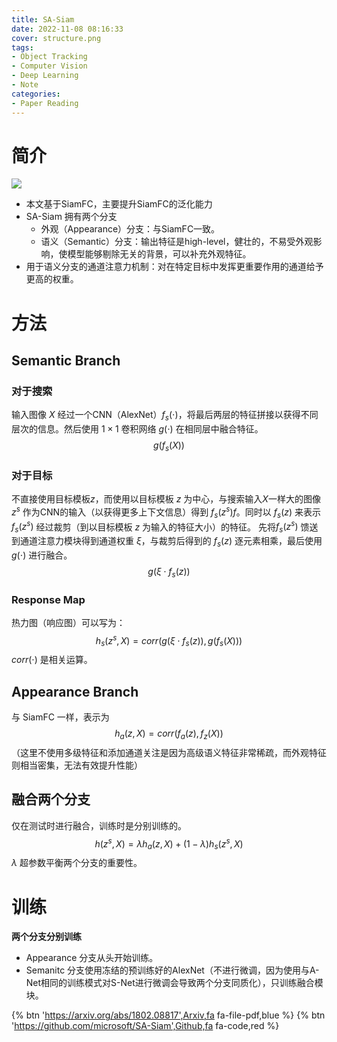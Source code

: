 ```yaml
---
title: SA-Siam
date: 2022-11-08 08:16:33
cover: structure.png
tags:
- Object Tracking
- Computer Vision
- Deep Learning
- Note
categories:
- Paper Reading
---
```


# 简介
![](structure.png)
- 本文基于SiamFC，主要提升SiamFC的泛化能力
- SA-Siam 拥有两个分支
    - 外观（Appearance）分支：与SiamFC一致。
    - 语义（Semantic）分支：输出特征是high-level，健壮的，不易受外观影响，使模型能够剔除无关的背景，可以补充外观特征。
- 用于语义分支的通道注意力机制：对在特定目标中发挥更重要作用的通道给予更高的权重。

# 方法
## Semantic Branch
### 对于搜索
输入图像 $X$ 经过一个CNN（AlexNet）$f_s(\cdot)$，将最后两层的特征拼接以获得不同层次的信息。然后使用 $1 \times 1$ 卷积网络 $g(\cdot)$ 在相同层中融合特征。
$$ g(f_s(X)) $$
### 对于目标
不直接使用目标模板$z$，而使用以目标模板 $z$ 为中心，与搜索输入$X$一样大的图像 $z^s$ 作为CNN的输入（以获得更多上下文信息）得到 $f_s(z^s)f$。同时以 $f_s(z)$ 来表示$f_s(z^s)$ 经过裁剪（到以目标模板 $z$ 为输入的特征大小）的特征。 先将$f_s(z^s)$ 馈送到通道注意力模块得到通道权重 $\xi$，与裁剪后得到的 $f_s(z)$ 逐元素相乘，最后使用 $g(\cdot)$ 进行融合。
$$ g(\xi \cdot f_s(z)) $$
### Response Map
热力图（响应图）可以写为：
$$h_s(z^s,X) = corr(g(\xi \cdot f_s(z)),g(f_s(X)))$$
$corr(\cdot)$ 是相关运算。
## Appearance Branch
与 SiamFC 一样，表示为
$$h_a(z,X)=corr(f_a(z),f_z(X))$$
（这里不使用多级特征和添加通道关注是因为高级语义特征非常稀疏，而外观特征则相当密集，无法有效提升性能）
## 融合两个分支
仅在测试时进行融合，训练时是分别训练的。
$$h(z^s,X) = \lambda h_a(z,X)+(1-\lambda)h_s(z^s,X)$$
$\lambda$ 超参数平衡两个分支的重要性。

# 训练
**两个分支分别训练**
- Appearance 分支从头开始训练。
- Semanitc 分支使用冻结的预训练好的AlexNet（不进行微调，因为使用与A-Net相同的训练模式对S-Net进行微调会导致两个分支同质化），只训练融合模块。

{% btn 'https://arxiv.org/abs/1802.08817',Arxiv,fa fa-file-pdf,blue %}
{% btn 'https://github.com/microsoft/SA-Siam',Github,fa fa-code,red %}